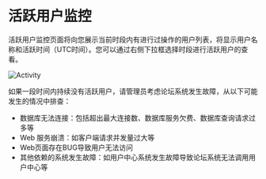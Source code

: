 ﻿# 活跃用户监控

活跃用户监控页面将向您展示当前时段内有进行过操作的用户列表，将显示用户名称和活跃时间（UTC时间）。您可以通过右侧下拉框选择时段进行活跃用户的查看。

![Activity](~/images/monitor-oj-activity.png)

如果一段时间内持续没有活跃用户，请管理员考虑论坛系统发生故障，从以下可能发生的情况中排查：

- 数据库无法连接：包括超出最大连接数、数据库服务欠费、数据库查询请求过多等
- Web 服务崩溃：如客户端请求并发量过大等
- Web页面存在BUG导致用户无法访问
- 其他依赖的系统发生故障：如用户中心系统发生故障导致论坛系统无法调用用户中心等